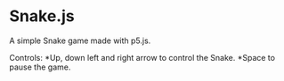 # Snake.js

A simple Snake game made with p5.js.

Controls:
*Up, down left and right arrow to control the Snake. 
*Space to pause the game. 
